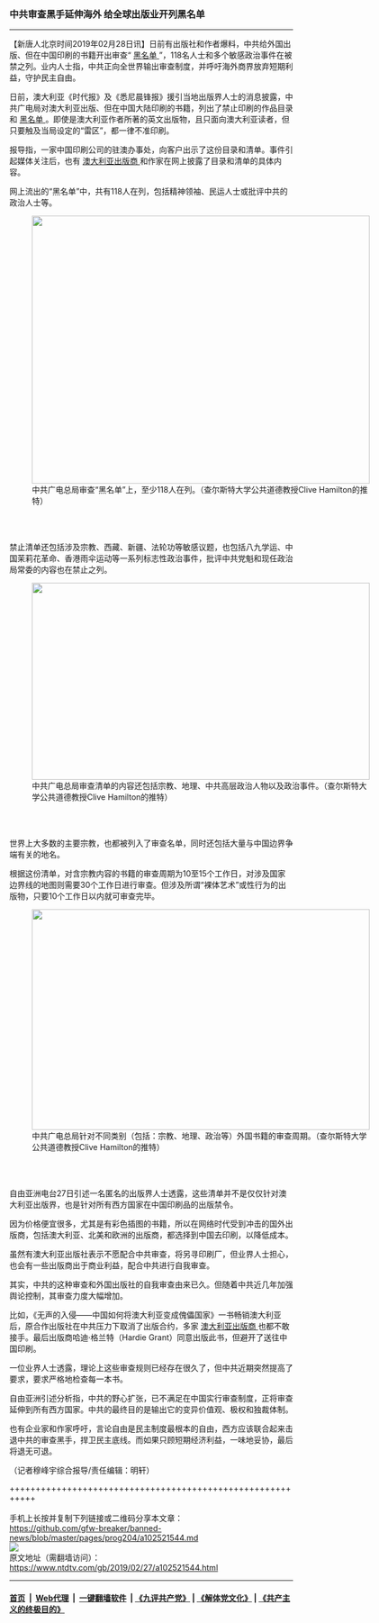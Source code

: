 ### 中共审查黑手延伸海外 给全球出版业开列黑名单
------------------------

<div class="post_content">
 <p>
  【新唐人北京时间2019年02月28日讯】日前有出版社和作者爆料，中共给外国出版、但在中国印刷的书籍开出审查“
  <a href="https://www.ntdtv.com/gb/黑名单.htm">
   黑名单
  </a>
  ”，118名人士和多个敏感政治事件在被禁之列。业内人士指，中共正向全世界输出审查制度，并呼吁海外商界放弃短期利益，守护民主自由。
 </p>
 <p>
  日前，澳大利亚《时代报》及《悉尼晨锋报》援引当地出版界人士的消息披露，中共广电局对澳大利亚出版、但在中国大陆印刷的书籍，列出了禁止印刷的作品目录和
  <a href="https://www.ntdtv.com/gb/黑名单.htm">
   黑名单
  </a>
  。即使是澳大利亚作者所著的英文出版物，且只面向澳大利亚读者，但只要触及当局设定的“雷区”，都一律不准印刷。
 </p>
 <p>
  报导指，一家中国印刷公司的驻澳办事处，向客户出示了这份目录和清单。事件引起媒体关注后，也有
  <a href="https://www.ntdtv.com/gb/澳大利亚出版商.htm">
   澳大利亚出版商
  </a>
  和作家在网上披露了目录和清单的具体内容。
 </p>
 <p>
  网上流出的“黑名单”中，共有118人在列，包括精神领袖、民运人士或批评中共的政治人士等。
 </p>
 <figure class="wp-caption aligncenter" id="attachment_102521556" style="width: 600px">
  <img alt="" class="wp-image-102521556 size-medium" height="476" src="https://www.ntdtv.com/assets/uploads/2019/02/13b45d7f76a50a0972b88ac64f6ae667-600x476.png" width="600">
   <br/><figcaption class="wp-caption-text">
    中共广电总局审查“黑名单”上，至少118人在列。（查尔斯特大学公共道德教授Clive Hamilton的推特）
   </figcaption><br/>
  </img>
 </figure><br/>
 <p>
  禁止清单还包括涉及宗教、西藏、新疆、法轮功等敏感议题，也包括八九学运、中国茉莉花革命、香港雨伞运动等一系列标志性政治事件，批评中共党魁和现任政治局常委的内容也在禁止之列。
 </p>
 <figure class="wp-caption aligncenter" id="attachment_102521557" style="width: 600px">
  <img alt="" class="wp-image-102521557 size-medium" height="350" src="https://www.ntdtv.com/assets/uploads/2019/02/a9c43d744be56e26bcc27f4087752505-600x350.jpg" width="600">
   <br/><figcaption class="wp-caption-text">
    中共广电总局审查清单的内容还包括宗教、地理、中共高层政治人物以及政治事件。（查尔斯特大学公共道德教授Clive Hamilton的推特）
   </figcaption><br/>
  </img>
 </figure><br/>
 <p>
  世界上大多数的主要宗教，也都被列入了审查名单，同时还包括大量与中国边界争端有关的地名。
 </p>
 <p>
  根据这份清单，对含宗教内容的书籍的审查周期为10至15个工作日，对涉及国家边界​​线的地图则需要30个工作日进行审查。但涉及所谓“裸体艺术”或性行为的出版物，只要10个工作日以内就可审查完毕。
 </p>
 <figure class="wp-caption aligncenter" id="attachment_102521558" style="width: 600px">
  <img alt="" class="size-medium wp-image-102521558" height="392" src="https://www.ntdtv.com/assets/uploads/2019/02/0cb911e787ad5d765ebe21e314afc2c2-600x392.jpg" width="600">
   <br/><figcaption class="wp-caption-text">
    中共广电总局针对不同类别（包括：宗教、地理、政治等）外国书籍的审查周期。（查尔斯特大学公共道德教授Clive Hamilton的推特）
   </figcaption><br/>
  </img>
 </figure><br/>
 <p>
  自由亚洲电台27日引述一名匿名的出版界人士透露，这些清单并不是仅仅针对澳大利亚出版界，也是针对所有西方国家在中国印刷品的出版禁令。
 </p>
 <p>
  因为价格便宜很多，尤其是有彩色插图的书籍，所以在网络时代受到冲击的国外出版商，包括澳大利亚、北美和欧洲的出版商，都选择到中国去印刷，以降低成本。
 </p>
 <p>
  虽然有澳大利亚出版社表示不愿配合中共审查，将另寻印刷厂，但业界人士担心，也会有一些出版商出于商业利益，配合中共进行自我审查。
 </p>
 <p>
  其实，中共的这种审查和外国出版社的自我审查由来已久。但随着中共近几年加强舆论控制，其审查力度大幅增加。
 </p>
 <p>
  比如，《无声的入侵——中国如何将澳大利亚变成傀儡国家》一书畅销澳大利亚后，原合作出版社在中共压力下取消了出版合约，多家
  <a href="https://www.ntdtv.com/gb/澳大利亚出版商.htm">
   澳大利亚出版商
  </a>
  也都不敢接手。最后出版商哈迪·格兰特（Hardie Grant）同意出版此书，但避开了送往中国印刷。
 </p>
 <p>
  一位业界人士透露，理论上这些审查规则已经存在很久了，但中共近期突然提高了要求，要求严格地检查每一本书。
 </p>
 <p>
  自由亚洲引述分析指，中共的野心扩张，已不满足在中国实行审查制度，正将审查延伸到所有西方国家。中共的最终目的是输出它的变异价值观、极权和独裁体制。
 </p>
 <p>
  也有企业家和作家呼吁，言论自由是民主制度最根本的自由，西方应该联合起来击退中共的审查黑手，捍卫民主底线。而如果只顾短期经济利益，一味地妥协，最后将退无可退。
 </p>
 <p>
  （记者穆峰宇综合报导/责任编辑：明轩）
 </p>
 <div class="single_ad">
 </div>
</div>

+++++++++++++++++++++++++++++++++++++++++++++++++++++++++++<br/><br/>
手机上长按并复制下列链接或二维码分享本文章：<br/>
https://github.com/gfw-breaker/banned-news/blob/master/pages/prog204/a102521544.md <br/>
<a href='https://github.com/gfw-breaker/banned-news/blob/master/pages/prog204/a102521544.md'><img src='https://github.com/gfw-breaker/banned-news/blob/master/pages/prog204/a102521544.md.png'/></a> <br/>
原文地址（需翻墙访问）：https://www.ntdtv.com/gb/2019/02/27/a102521544.html


------------------------
#### [首页](https://github.com/gfw-breaker/banned-news/blob/master/README.md) &nbsp;|&nbsp; [Web代理](https://github.com/labour-camp/helloworld) &nbsp;|&nbsp; [一键翻墙软件](https://github.com/gfw-breaker/nogfw/blob/master/README.md) &nbsp;| [《九评共产党》](https://github.com/gfw-breaker/9ping.md/blob/master/README.md#九评之一评共产党是什么) | [《解体党文化》](https://github.com/gfw-breaker/jtdwh.md/blob/master/README.md) | [《共产主义的终极目的》](https://github.com/gfw-breaker/gczydzjmd.md/blob/master/README.md)

